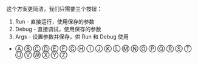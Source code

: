 这个方案更简洁，我们只需要三个按钮：

1. Run - 直接运行，使用保存的参数
2. Debug - 直接调试，使用保存的参数
3. Args - 设置参数并保存，供 Run 和 Debug 使用

* Ⓐ Ⓑ Ⓒ Ⓓ Ⓔ Ⓕ Ⓖ Ⓗ Ⓘ Ⓙ Ⓚ Ⓛ Ⓜ Ⓝ Ⓞ Ⓟ Ⓠ Ⓡ Ⓢ Ⓣ Ⓤ Ⓥ Ⓦ Ⓧ Ⓨ Ⓩ
